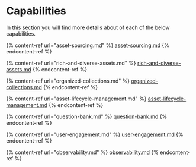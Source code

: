# Capabilities

In this section you will find more details about of each of the below capabilities.

{% content-ref url="asset-sourcing.md" %}
[asset-sourcing.md](asset-sourcing.md)
{% endcontent-ref %}

{% content-ref url="rich-and-diverse-assets.md" %}
[rich-and-diverse-assets.md](rich-and-diverse-assets.md)
{% endcontent-ref %}

{% content-ref url="organized-collections.md" %}
[organized-collections.md](organized-collections.md)
{% endcontent-ref %}

{% content-ref url="asset-lifecycle-management.md" %}
[asset-lifecycle-management.md](asset-lifecycle-management.md)
{% endcontent-ref %}

{% content-ref url="question-bank.md" %}
[question-bank.md](question-bank.md)
{% endcontent-ref %}

{% content-ref url="user-engagement.md" %}
[user-engagement.md](user-engagement.md)
{% endcontent-ref %}

{% content-ref url="observability.md" %}
[observability.md](observability.md)
{% endcontent-ref %}
